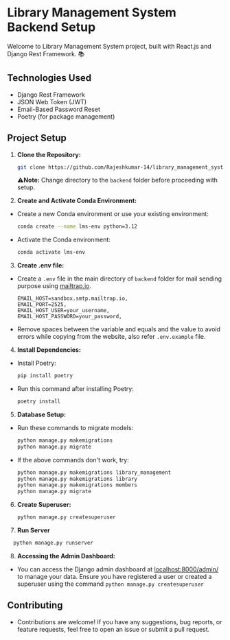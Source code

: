 # Library Management System Backend Setup

Welcome to Library Management System project, built with React.js and Django Rest Framework.  📚

## Technologies Used

- Django Rest Framework
- JSON Web Token (JWT)
- Email-Based Password Reset
- Poetry (for package management)

## Project Setup

1. **Clone the Repository:**

   ```bash
   git clone https://github.com/Rajeshkumar-14/library_management_system.git
   ```
   ⚠️**Note:** Change directory to the `backend` folder before proceeding with setup.
2. **Create and Activate Conda Environment:**

- Create a new Conda environment or use your existing environment:

     ```bash
     conda create --name lms-env python=3.12
     ```

- Activate the Conda environment:

     ```bash
     conda activate lms-env
     ```
3. **Create .env file:**

- Create a `.env` file in the main directory of `backend` folder for mail sending purpose using [mailtrap.io](https://mailtrap.io/).

     ```env
     EMAIL_HOST=sandbox.smtp.mailtrap.io,
     EMAIL_PORT=2525,
     EMAIL_HOST_USER=your_username,
     EMAIL_HOST_PASSWORD=your_password,
     ```

- Remove spaces between the variable and equals and the value to avoid errors while copying from the website, also refer `.env.example` file.

4. **Install Dependencies:**

- Install Poetry:

     ```bash
     pip install poetry
     ```

- Run this command after installing Poetry:

     ```bash
     poetry install
     ```

5. **Database Setup:**

- Run these commands to migrate models:

     ```bash
     python manage.py makemigrations
     python manage.py migrate
     ```

- If the above commands don't work, try:

     ```bash
     python manage.py makemigrations library_management
     python manage.py makemigrations library
     python manage.py makemigrations members
     python manage.py migrate
     ```
6. **Create Superuser:**

   ```bash
   python manage.py createsuperuser
    ```
7. **Run Server**
  ```bash
    python manage.py runserver
  ```
8. **Accessing the Admin Dashboard:**
    
- You can access the Django admin dashboard at [localhost:8000/admin/](http://localhost:8000/admin/) to manage your data. Ensure you have registered a user or created a superuser using the command `python manage.py createsuperuser`

## Contributing

- Contributions are welcome! If you have any suggestions, bug reports, or feature requests, feel free to open an issue or submit a pull request.